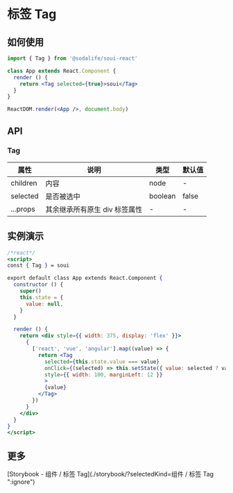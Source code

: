 # 标签 Tag

## 如何使用
```jsx
import { Tag } from '@sodalife/soui-react' 

class App extends React.Component {
  render () {
    return <Tag selected={true}>soui</Tag>
  }
}

ReactDOM.render(<App />, document.body)
```


## API
### Tag
|   属性   |             说明              |  类型   | 默认值 |
| -------- | ----------------------------- | ------- | ------ |
| children | 内容                          | node    | -      |
| selected | 是否被选中                    | boolean | false  |
| ...props | 其余继承所有原生 div 标签属性 | -       | -      |


## 实例演示
```jsx
/*react*/
<script>
const { Tag } = soui

export default class App extends React.Component {
  constructor () {
    super()
    this.state = {
      value: null,
    }
  }

  render () {
    return <div style={{ width: 375, display: 'flex' }}>
      {
        ['react', 'vue', 'angular'].map((value) => {
          return <Tag
            selected={this.state.value === value}
            onClick={(selected) => this.setState({ value: selected ? value : null })}
            style={{ width: 100, marginLeft: 12 }}
            >
            {value}
          </Tag>
        })
      }
    </div>
  }
}
</script>
```


## 更多
[Storybook - 组件 / 标签 Tag](./storybook/?selectedKind=组件 / 标签 Tag ":ignore")
